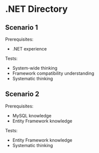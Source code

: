 # .NET Directory

## Scenario 1

Prerequisites:
 - .NET experience

Tests:
 - System-wide thinking
 - Framework compatibility understanding
 - Systematic thinking

 ## Scenario 2
 
Prerequisites:
 - MySQL knowledge
 - Entity Framework knowledge

Tests:
 - Entity Framework knowledge
 - Systematic thinking